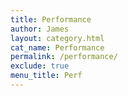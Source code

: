 ```yaml
---
title: Performance
author: James
layout: category.html
cat_name: Performance
permalink: /performance/
exclude: true
menu_title: Perf
---
```

